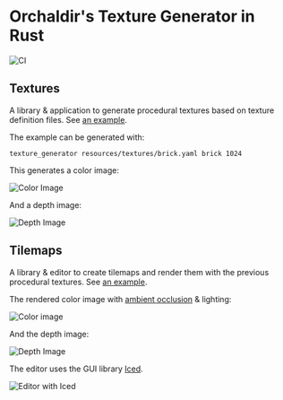 # Orchaldir's Texture Generator in Rust

![CI](https://github.com/Orchaldir/texture_generator/workflows/CI/badge.svg)

## Textures

A library & application to generate procedural textures based on texture definition files.
See [an example](resources/textures/brick.yaml).

The example can be generated with:

```terminal
texture_generator resources/textures/brick.yaml brick 1024
```

This generates a color image:

![Color Image](../assets/v0.2/brick_wall-color.png)

And a depth image:

![Depth Image](../assets/v0.2/brick_wall-depth.png)

## Tilemaps

A library & editor to create tilemaps and render them with the previous procedural textures.
See [an example](resources/tilemaps/example.tm).

The rendered color image with [ambient occlusion](https://en.wikipedia.org/wiki/Ambient_occlusion) & lighting:

![Color image](../assets/v0.4/color.png)

And the depth image:

![Depth Image](../assets/v0.4/depth.png)

The editor uses the GUI library [Iced](https://github.com/hecrj/iced).

![Editor with Iced](../assets/v0.5/editor.png)